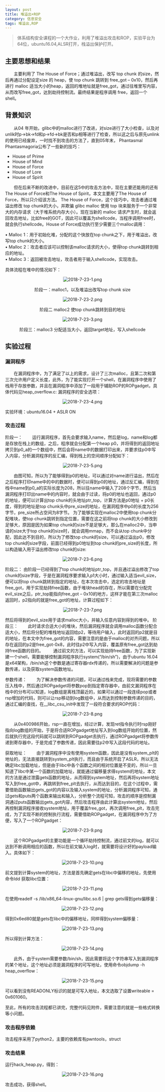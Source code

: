 ```yaml
---
layout: post
title: 堆溢出+ROP
category: 信息安全
tags: 堆溢出,ROP
---
```

>体系结构安全课程的一个大作业，利用了堆溢出攻击和ROP，实验平台为64位，ubuntu16.04,ALSR打开，栈溢出保护打开。

## 主要思想和结果
&emsp;&emsp;主要利用了 The House of Force；通过堆溢出，改写 top chunk 的size，然后再通过分配设定size 的 heap，使 top chunk 跳转到 free_got – 0x10，然后再进行 malloc 适当大小的heap，返回的堆地址就是free_got，通过往堆里写内容，从而改写free_got，达到劫持控制流。最终结果是程序调用 free，返回一个 shell。

## 背景知识
&emsp;&emsp;从04 年开始，glibc中的malloc进行了改进，对size进行了大小检查，以及对unlik时p->bk->fd和p->fd->bk是否和p相等进行了检查，所以这之后与原先unlink的使用已经废弃，一时找不到攻击的方法了，直到05年末， Phantasmal Phantasmagoria公布了一些新的技巧：

* House of Prime  
* House of Mind  
* House of Force  
* House of Lore  
* House of Spirit

&emsp;&emsp;但在后来不断的改进中，目前在这5中的攻击方法中，现在主要还能用的还有The House of Force和The House of Spirit，本文主要用了The House of Force，所以只介绍该方法。
The House of Force，这个技巧中，攻击者通过堆溢出修改 top chunk的大小，并欺骗 glibc malloc 使用 top 块来服务于一个非常大的内存请求（大于堆系统内存大小）。现在当新的 malloc 请求产生时，就会返回攻击地址，比如free的GOT，因此可以覆盖为shellcode，当程序调用free时，就会执行shellcode。House of Force成功执行至少需要三个malloc调用：

• Malloc 1：用于初始化堆，分配的这个快放在top chunk之下，用于堆溢出，改写top chunk的大小。    
• Malloc 2：攻击者应该可以控制该malloc请求的大小，使得top chunk跳转到相应的地址。   
• Malloc 3：返回被攻击地址，攻击者用于输入shellcode，实现攻击。    

具体流程在堆中的情况如下：

<div align="CENTER">
    <img src="/public/img/2018-7-23-1.png" alt="2018-7-23-1.png"/>
    <p>阶段一：malloc1，以及堆溢出改写top chunk size</p>
    <img src="/public/img/2018-7-23-2.png" alt="2018-7-23-2.png"/>
    <p>阶段二 malloc2 使top chunk跳转到目的地址</p>
    <img src="/public/img/2018-7-23-3.png" alt="2018-7-23-3.png"/>
    <p>阶段三：malloc3 分配适当大小，返回target地址，写入shellcode</p>
</div>


## 实验过程

### 漏洞程序
&emsp;&emsp;在漏洞程序中，为了满足了以上的需求，设计了三次malloc，且第二次和第三次允许用户定义长度，此外，为了能实现打开一个shell，在漏洞程序中使用了栈用于存放参数，并且在漏洞程序中添加了一段用于辅助ROP的ROPgadget，具体代码见heap_overflow.c:
漏洞程序的安全选项：

<div align="CENTER">
    <img src="/public/img/2018-7-23-4.png" alt="2018-7-23-4.png"/>
</div>

实验环境：ubuntu16.04 + ASLR ON

### 攻击过程
阶段一：
&emsp;&emsp;运行漏洞程序，首先会要求输入name，然后是log，name和log都是存放在栈上的数组，之后，程序就会分配第一个heap p0，并将得到的返回地址拷贝到p0_a的一个数组中，然后会将name中的数据打印出来，并要求往p0中写入内容，分析漏洞程序的反汇编，得到栈上的空间顺序分配如下：

<div align="CENTER">
    <img src="/public/img/2018-7-23-5.png" alt="2018-7-23-5.png"/>
</div>

&emsp;&emsp;由图可知，所以为了能够得到p0的地址，可以通过对name进行溢出，然后在之后程序打印name中的中的数据时，便可以得到p0的地址，通过反汇编，得到在栈中name到p0_a的实际长度为208，所以往name中输入了208个字节，然后当漏洞程序打印出name中的内容时，就会由于过读，将p0的地址也返回，通过p0的地址，便可以计算出top chunk的头地址ptr_top，计算方法是p0地址 + p0长度，得到的地址是top chunk头中pre_size的地址，在漏洞程序中p0的长度为256字节，pre_size所占空间为8字节。
为了能够实现在malloc2中使用top chunk分配堆块，使top chunk跳转到指定位置，需要在这之前将top chunk的大小修改到足够大，原因是因为如果top chunk的size不是足够大，那么在malloc2中，当申请的size大于top chunk的size时，就会调用mmap，而不会从top chunk中分配，因此达不到目的，所以为了修改top chunk的size，可以通过溢出p0，修改top chunk的size字段，前面已经得到p0地址到top chunk的pre_size的长度，所以构造输入用于溢出修改top chunk的size:

<div align="CENTER">
    <img src="/public/img/2018-7-23-6.png" alt="2018-7-23-6.png"/>
</div>

阶段二：
由阶段一已经得到了top chunk的地址ptr_top，并且通过溢出修改了top chunk的size字段，于是在漏洞程序要求输入p1大小时，通过输入适当evil_size，便可以将top chunk跳转到指定的地址，在本次攻击中，选定的攻击地址是free_got，用于实现劫持free函数，由于堆块head的存在，所以需要在分配完evil_size之后，ptr_top能指向free_got – 0x10的地方，这样才能在第三次malloc返回时，p2指向的就是free_got的地址，计算过程如下：

<div align="CENTER">
    <img src="/public/img/2018-7-23-7.png" alt="2018-7-23-7.png"/>
</div>

然后将得到的evil_size用于请求malloc大小，并输入任意内容到得到的堆中。
阶段三：
&emsp;&emsp;此时请求合适大小的堆块，然后漏洞程序就会调用malloc函数分配合适大小，然后将分配的堆栈地址返回给p2，等待用户输入，此时返回的p2就是目的地址，在本文中为free_got的内容，需要注意的是由于malloc的对齐问题，所以存在返回的p2是free_got-0x8，此时往p2中写入内容，覆盖原有free_got达到劫持free函数的目的。
&emsp;&emsp;通过前文的方法，可以实现劫持free函数，为了实现新建一个shell，需要能够控制漏洞程序执行system(“/bin/sh”)，由于ubuntu 16.04是x64架构，/bin/sh这个参数是通过寄存器rdx传递的，所以需要解决的问题是参数传递，以及获取system函数地址。

参数传递：
&emsp;&emsp;为了解决参数传递的问题，可以通过栈来完成，现将需要的参数压入栈中，然后通过ROPgadget将参数pop到指定寄存器中，由前文漏洞程序在栈中的分布可以知道，log数组是离栈顶最近的，如果可以通过一段连续pop或者rsp增加的代码，则可以让rsp移动到log数组中，从而达到控制参数传递的目的，通过汇编的查找，在__libc_csu_init中发现了一段符合要求的ROP代码：

<div align="CENTER">
    <img src="/public/img/2018-7-23-8.png" alt="2018-7-23-8.png"/>
</div>

&emsp;&emsp;从0x400986开始，rsp一直在增加，经过计算，发现ret指令执行时rsp刚好指向log数组的开始，于是将合适ROPgadget地址写入到log数组开始的位置，然后就执行完这段代码就可以跳转到ROPgadget去执行，通过ROPgadget将参数传递到寄存器中，于是完成了参数传递，因此需要往p2中写入这段代码的地址。

获取地址：
&emsp;&emsp;由于漏洞程序中没有使用system函数，因此是没有system_plt的地址的，无法直接跳转到system_plt执行，而且由于系统开启了ASLR，所以无法确定libc加载地址，但是由于libc中各个函数之间的相对位置是不变的，所以一旦知道了libc中某一个函数的加载地址，就能通过偏移量求得system的地址，本文的方法是通过泄露gets函数的地址，从而得到system地址，然后再将system地址写入到free_got中，再跳转到free_plt去执行，从而达到目的，在这个过程中，需要借助函数输出gets_got的内容以及输入system的地址，分析漏洞程序可知，通过gets和puts两个函数来输出和输入，分析整个流程可知，攻击的顺序是控制漏洞通过puts函数输出gets_got内容，然后攻击程序由此计算出system地址，然后再控制漏洞程序接收system地址，用于覆盖free_got，再次调用free_plt，攻击完成，为了实现不断的控制执行流程，需要借助ROPgadget，在漏洞程序中为了方便，写入了一个ROPgadget：

<div align="CENTER">
    <img src="/public/img/2018-7-23-9.png" alt="2018-7-23-9.png"/>
</div>

&emsp;&emsp;这个ROPgadget的主要功能是一个循环劫持控制流，通过前文的log，就可以达到不断调用相应的函数，所以在前文输入log时，就需要将设计好的payload输入。具体如下：

<div align="CENTER">
    <img src="/public/img/2018-7-23-10.png" alt="2018-7-23-10.png"/>
</div>

前文提到计算system的地址，方法是首先确定gets在libc中偏移的地址，先使用命令ldd 获取libc位置：

<div align="CENTER">
    <img src="/public/img/2018-7-23-11.png" alt="2018-7-23-11.png"/>
</div>

在使用readelf -s /lib/x86_64-linux-gnu/libc.so.6 | grep gets得到gets偏移量：

<div align="CENTER">
    <img src="/public/img/2018-7-23-12.png" alt="2018-7-23-12.png"/>
</div>

得到0x6ed80就是gets在libc中的偏移地址，同样得到system偏移量：

<div align="CENTER">
    <img src="/public/img/2018-7-23-13.png" alt="2018-7-23-13.png"/>
</div>

所以得到计算方法：

<div align="CENTER">
    <img src="/public/img/2018-7-23-14.png" alt="2018-7-23-14.png"/>
</div>

&emsp;&emsp;此外，由于system需要参数/bin/sh，因此需要将这个字符串写入到漏洞程序的某个地址，这个地址必须是漏洞程序的可写地址，使用命令objdump -h heap_overflow：

<div align="CENTER">
    <img src="/public/img/2018-7-23-15.png" alt="2018-7-23-15.png"/>
</div>

可以看到没有READONLY标识的就是可写入地址，本文选取了设置writeable = 0x601060。

至此，所有的攻击流程都已讲完，完整代码见附件，需要注意的就是一些格式转换等小问题。

### 攻击程序依赖
攻击程序采用了python2，主要的依赖库有pwntools，struct

### 攻击结果
运行hack_heap.py，得到：

<div align="CENTER">
    <img src="/public/img/2018-7-23-16.png" alt="2018-7-23-16.png"/>
</div>

攻击成功，获得shell。